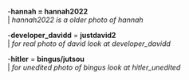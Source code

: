 -**hannah = hannah2022**  
| *hannah2022 is a older photo of hannah*

-**developer_davidd** = **justdavid2**  
| *for real photo of david look at developer_davidd*  

-**hitler** = **bingus/jutsou**  
| *for unedited photo of bingus look at hitler_unedited*
